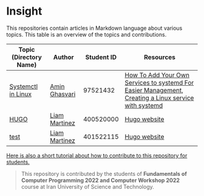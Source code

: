 # Insight

This repositories contain articles in Markdown language about various topics. This table is an overview of the topics and contributions.

| Topic (Directory Name) | Author | Student ID | Resources |
| ------------- | ------------- | ------------- | ------------- |
| [Systemctl in Linux](systemctl-in-linux/systemctl-in-linux.md)  | [Amin Ghasvari](https://github.com/Amin-MAG)  |  97521432  |  [How To Add Your Own Services to systemd For Easier Management](https://www.cloudsavvyit.com/3092/how-to-add-your-own-services-to-systemd-for-easier-management/), [Creating a Linux service with systemd](https://medium.com/@benmorel/creating-a-linux-service-with-systemd-611b5c8b91d6)  |
| [HUGO](hugo/hugo.md)  | [Liam Martinez](https://github.com/Liam-Martinez)  |  400520000  |  [Hugo website](https://gohugo.io/) |
| [test](test/sanya.md)  | [Liam Martinez](https://sanyamasoudi.github.io/sanyamasoudi/)  |  401522115  |  [Hugo website](https://gohugo.io/) |

[Here is also a short tutorial about how to contribute to this repository for students. ](https://www.notion.so/amin-mag/Documentation-ed83b200250d4859a264ed5eefb5fc55)

> This repository is contributed by the students of **Fundamentals of Computer Programming 2022 and Computer Workshop 2022** course at Iran University of Science and Technology.
 